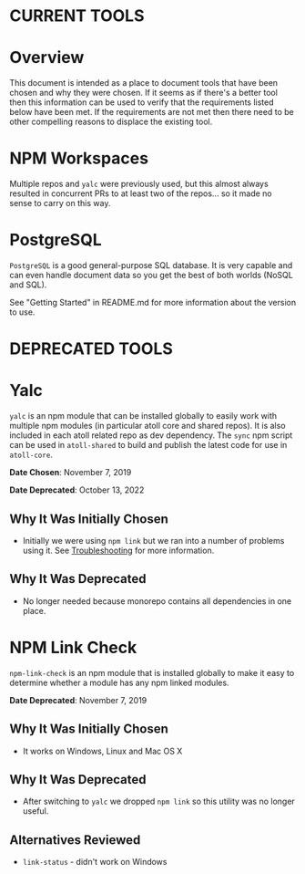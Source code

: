 **CURRENT TOOLS**
=================

Overview
========

This document is intended as a place to document tools that have been chosen
and why they were chosen.  If it seems as if there's a better tool then this
information can be used to verify that the requirements listed below have been
met.  If the requirements are not met then there need to be other compelling
reasons to displace the existing tool.

NPM Workspaces
==============

Multiple repos and `yalc` were previously used, but this almost always resulted
in concurrent PRs to at least two of the repos... so it made no sense to carry
on this way.

PostgreSQL
==========

`PostgreSQL` is a good general-purpose SQL database.  It is very capable and
can even handle document data so you get the best of both worlds (NoSQL and
SQL).

See "Getting Started" in README.md for more information about the version to
use.

**DEPRECATED TOOLS**
====================

Yalc
====

`yalc` is an npm module that can be installed globally to easily work with
multiple npm modules (in particular atoll core and shared repos).  It is also
included in each atoll related repo as dev dependency.  The `sync` npm script
can be used in `atoll-shared` to build and publish the latest code for use in
`atoll-core`.

**Date Chosen**: November 7, 2019

**Date Deprecated**: October 13, 2022

Why It Was Initially Chosen
---------------------------

* Initially we were using `npm link` but we ran into a number of problems
  using it.  See [Troubleshooting](./Troubleshooting.md) for more
  information.

Why It Was Deprecated
---------------------

* No longer needed because monorepo contains all dependencies in one place.


NPM Link Check
==============

`npm-link-check` is an npm module that is installed globally to make it easy
to determine whether a module has any npm linked modules.

**Date Deprecated**: November 7, 2019

Why It Was Initially Chosen
---------------------------

* It works on Windows, Linux and Mac OS X

Why It Was Deprecated
---------------------

* After switching to `yalc` we dropped `npm link` so this utility was no
  longer useful.

Alternatives Reviewed
---------------------

* `link-status` - didn't work on Windows
